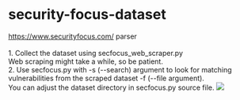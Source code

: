 # security-focus-dataset
https://www.securityfocus.com/ parser
<br/>
<br/>1. Collect the dataset using secfocus_web_scraper.py
<br/>Web scraping might take a while, so be patient.
<br/>2. Use secfocus.py with -s (--search) argument to look for matching vulnerabilities from the scraped dataset -f (--file argument).
<br/>You can adjust the dataset directory in secfocus.py source file.
<img src="https://i.imgur.com/DiMEapc.jpg" />
